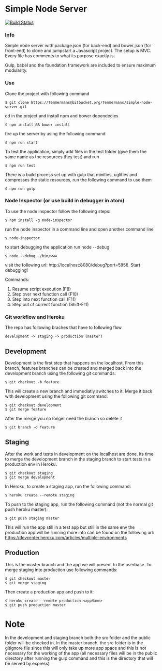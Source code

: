 # Simple Node Server

[![Build Status](https://travis-ci.org/travis-ci/travis-web.png?branch=master)](https://travis-ci.org/travis-ci/travis-web)

### Info

Simple node server with package.json (for back-end) and bower.json (for front-end) to clone and jumpstart a Javascript project. The setup is MVC. Every file has comments to what its purpose exactly is.

Gulp, babel and the foundation framework are included to ensure maximum modularity.

### Use

Clone the project with following command

```
$ git clone https://Temmermans@bitbucket.org/Temmermans/simple-node-server.git
```
cd in the project and install npm and bower dependecies

```
$ npm install && bower install
```
fire up the server by using the following command

```
$ npm run start
```

To test the application, simply add files in the test folder (give them the same name as the resources they test) and run

```
$ npm run test
```

There is a build process set up with gulp that minifies, uglifies and compresses the static resources, run the following command to use them

```
$ npm run gulp
```

### Node Inspector (or use build in debugger in atom)

To use the node inspector follow the following steps:
```
$ npm install -g node-inspector
```

run the node inspector in a command line and open another command line
```
$ node-inspector
```

to start debugging the application run node --debug
```
$ node --debug ./bin/www
```
visit the following url: http://localhost:8080/debug?port=5858. Start debugging!

Commands:
1. Resume script execution (F8)
2. Step over next function call (F10)
3. Step into next function call (F11)
4. Step out of current function (Shift-F11)

### Git workflow and Heroku

The repo has following braches that have to following flow
```
development -> staging -> production (master)
```
## Development
Development is the first step that happens on the localhost. From this branch, features branches can be created and merged back into the development branch
using the following git commands:
```
$ git checkout -b feature
```

This will create a new branch and immediatly switches to it. Merge it back with development using the following git command:
```
$ git checkout development
$ git merge feature
```

After the merge you no longer need the branch so delete it
```
$ git branch -d feature
```
## Staging
After the work and tests in development on the localhost are done, its time to merge the development branch in the staging branch to start tests in a production
env in Heroku.
```
$ git checkout staging
$ git merge development
```

In Heroku, to create a staging app, run the following command:
```
$ heroku create --remote staging
```

To push to the staging app, run the following command (not the normal git push heroku master):
```
$ git push staging master
```

This will run the app still in a test app but still in the same env the production app will be running
more info can be found on the following url: https://devcenter.heroku.com/articles/multiple-environments

## Production

This is the master branch and the app we will present to the userbase. To merge staging into production use following commands:
```
$ git checkout master
$ git merge staging
```

Then create a production app and push to it:
```
$ heroku create --remote production <appName>
$ git push production master
```

# Note
In the development and staging branch both the src folder and the public folder will be checked in. In the master branch, the src folder is in the gitignore file
since this will only take up more app space and this is not necessary for the working of the app (all necessary files will be in the public directory after running the gulp
command and this is the directory that will be served by express)
